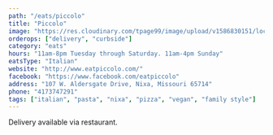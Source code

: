 ```yaml
---
path: "/eats/piccolo"
title: "Piccolo"
image: "https://res.cloudinary.com/tpage99/image/upload/v1586830151/local417eats/local417eatslogo.png"
orderops: ["delivery", "curbside"]
category: "eats"
hours: "11am-8pm Tuesday through Saturday. 11am-4pm Sunday"
eatsType: "Italian"
website: "http://www.eatpiccolo.com/"
facebook: "https://www.facebook.com/eatpiccolo"
address: "107 W. Aldersgate Drive, Nixa, Missouri 65714"
phone: "4173747291"
tags: ["italian", "pasta", "nixa", "pizza", "vegan", "family style"]
---
```


Delivery available via restaurant.